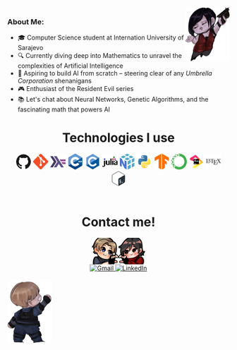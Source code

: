 <div>
  <img align="right" class="ada" src="./Images/AdaWong.png" width="100" height="auto">
</div>

### About Me:

- 🎓 Computer Science student at Internation University of Sarajevo 
- 🔍 Currently diving deep into Mathematics to unravel the complexities of Artificial Intelligence
- 🤖 Aspiring to build AI from scratch – steering clear of any *Umbrella Corporation* shenanigans
- 🎮 Enthusiast of the Resident Evil series
- 📚 Let's chat about Neural Networks, Genetic Algorithms, and the fascinating math that powers AI

<div align="center">
  <h1>Technologies I use</h1>
</div>

<div align="center" style="margin-bottom: 5px;">
  <img src="https://github.com/devicons/devicon/blob/master/icons/github/github-original.svg" width="7%" height="auto"/>
  <img src="https://github.com/devicons/devicon/blob/master/icons/git/git-original.svg" width="7%" height="auto"/>
  <img src="https://github.com/devicons/devicon/blob/master/icons/haskell/haskell-original.svg" width="7%" height="auto"/>
  <img src="https://github.com/devicons/devicon/blob/master/icons/cplusplus/cplusplus-original.svg" width="7%" height="auto"/>
  <img src="https://github.com/devicons/devicon/blob/master/icons/c/c-original.svg" width="7%" height="auto"/>
  <img src="https://github.com/devicons/devicon/blob/master/icons/julia/julia-original-wordmark.svg" width="7%" height="auto"/>
  <img src="https://github.com/devicons/devicon/blob/master/icons/numpy/numpy-original.svg" width="7%" height="auto"/>
  <img src="https://github.com/devicons/devicon/blob/master/icons/python/python-original.svg" width="7%" height="auto"/>
  <img src="https://github.com/devicons/devicon/blob/master/icons/tensorflow/tensorflow-original.svg" width="7%" height="auto"/>
  <img src="https://github.com/devicons/devicon/blob/master/icons/anaconda/anaconda-original.svg" width="7%" height="auto"/>
  <img src="https://github.com/devicons/devicon/blob/master/icons/jetbrains/jetbrains-original.svg" width="7%" height="auto"/>
  <img src="https://github.com/devicons/devicon/blob/master/icons/latex/latex-original.svg" width="7%" height=""auto />
  <img src="https://github.com/devicons/devicon/blob/master/icons/bash/bash-plain.svg" width="7%" height="auto"/>
</div>

<br>

<div align="center">
  <h1>Contact me!</h1>
  <img src="./Images/LeonHeart.png" alt="Leon" style="width: 60px; display: inline-block; vertical-align: middle;"/><img src="./Images/AdaHeart.png" alt="Ada" style="width: 60px; display: inline-block; vertical-align: middle;"/>
</div>

<div align="center">
  <a href="mailto:EmreArapcicUevak@gmail.com" target="_blank">
    <img src="https://img.shields.io/badge/Gmail-D14836?style=for-the-badge&logo=gmail&logoColor=white" alt="Gmail"/>
  </a>
  <a href="https://www.linkedin.com/in/emre-arapcicuevak-5a8b58254/" target="_blank"> 
    <img src="https://img.shields.io/badge/LinkedIn-0077B5?style=for-the-badge&logo=linkedin&logoColor=white" alt="LinkedIn"/>
  </a>
</div>

<br>

<div align="left" style="margin-top: 5px;">
  <img class="Leon" src="./Images/LeonKenedy.png" width="100" height="auto">
</div>
